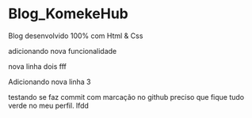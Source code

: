 # Blog_KomekeHub
 Blog desenvolvido 100% com Html & Css

 adicionando nova funcionalidade

 nova linha dois
 fff

 Adicionando nova linha 3

  testando se faz commit com marcação no github
 preciso que fique tudo verde no meu perfil. lfdd
